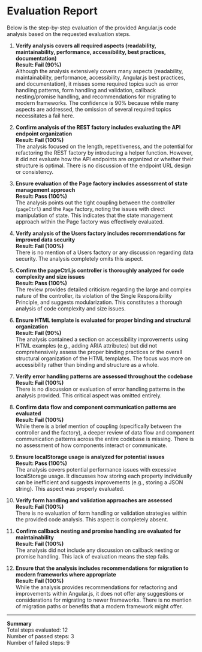 # Evaluation Report

Below is the step-by-step evaluation of the provided Angular.js code analysis based on the requested evaluation steps.

1. **Verify analysis covers all required aspects (readability, maintainability, performance, accessibility, best practices, documentation)**  
   **Result: Fail (90%)**  
   Although the analysis extensively covers many aspects (readability, maintainability, performance, accessibility, Angular.js best practices, and documentation), it misses some required topics such as error handling patterns, form handling and validation, callback nesting/promise handling, and recommendations for migrating to modern frameworks. The confidence is 90% because while many aspects are addressed, the omission of several required topics necessitates a fail here.

2. **Confirm analysis of the REST factory includes evaluating the API endpoint organization**  
   **Result: Fail (100%)**  
   The analysis focused on the length, repetitiveness, and the potential for refactoring the REST factory by introducing a helper function. However, it did not evaluate how the API endpoints are organized or whether their structure is optimal. There is no discussion of the endpoint URL design or consistency.  

3. **Ensure evaluation of the Page factory includes assessment of state management approach**  
   **Result: Pass (100%)**  
   The analysis points out the tight coupling between the controller (`pageCtrl`) and the `Page` factory, noting the issues with direct manipulation of state. This indicates that the state management approach within the Page factory was effectively evaluated.

4. **Verify analysis of the Users factory includes recommendations for improved data security**  
   **Result: Fail (100%)**  
   There is no mention of a Users factory or any discussion regarding data security. The analysis completely omits this aspect.

5. **Confirm the pageCtrl.js controller is thoroughly analyzed for code complexity and size issues**  
   **Result: Pass (100%)**  
   The review provides detailed criticism regarding the large and complex nature of the controller, its violation of the Single Responsibility Principle, and suggests modularization. This constitutes a thorough analysis of code complexity and size issues.

6. **Ensure HTML template is evaluated for proper binding and structural organization**  
   **Result: Fail (90%)**  
   The analysis contained a section on accessibility improvements using HTML examples (e.g., adding ARIA attributes) but did not comprehensively assess the proper binding practices or the overall structural organization of the HTML templates. The focus was more on accessibility rather than binding and structure as a whole.

7. **Verify error handling patterns are assessed throughout the codebase**  
   **Result: Fail (100%)**  
   There is no discussion or evaluation of error handling patterns in the analysis provided. This critical aspect was omitted entirely.

8. **Confirm data flow and component communication patterns are evaluated**  
   **Result: Fail (100%)**  
   While there is a brief mention of coupling (specifically between the controller and the factory), a deeper review of data flow and component communication patterns across the entire codebase is missing. There is no assessment of how components interact or communicate.

9. **Ensure localStorage usage is analyzed for potential issues**  
   **Result: Pass (100%)**  
   The analysis covers potential performance issues with excessive localStorage usage. It discusses how storing each property individually can be inefficient and suggests improvements (e.g., storing a JSON string). This aspect was properly evaluated.

10. **Verify form handling and validation approaches are assessed**  
    **Result: Fail (100%)**  
    There is no evaluation of form handling or validation strategies within the provided code analysis. This aspect is completely absent.

11. **Confirm callback nesting and promise handling are evaluated for maintainability**  
    **Result: Fail (100%)**  
    The analysis did not include any discussion on callback nesting or promise handling. This lack of evaluation means the step fails.

12. **Ensure that the analysis includes recommendations for migration to modern frameworks where appropriate**  
    **Result: Fail (100%)**  
    While the analysis provides recommendations for refactoring and improvements within Angular.js, it does not offer any suggestions or considerations for migrating to newer frameworks. There is no mention of migration paths or benefits that a modern framework might offer.

---

**Summary**  
Total steps evaluated: 12  
Number of passed steps: 3  
Number of failed steps: 9